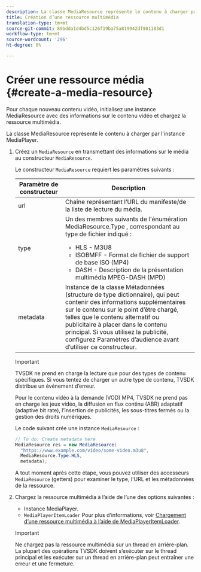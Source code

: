 ```yaml
---
description: La classe MediaResource représente le contenu à charger par l'instance MediaPlayer.
title: Création d’une ressource multimédia
translation-type: tm+mt
source-git-commit: 89bdda1d4bd5c126f19ba75a819942df901183d1
workflow-type: tm+mt
source-wordcount: '296'
ht-degree: 0%

---
```



# Créer une ressource média {#create-a-media-resource}

Pour chaque nouveau contenu vidéo, initialisez une instance MediaResource avec des informations sur le contenu vidéo et chargez la ressource multimédia.

La classe MediaResource représente le contenu à charger par l&#39;instance MediaPlayer.

1. Créez un `MediaResource` en transmettant des informations sur le média au constructeur `MediaResource`.

   Le constructeur `MediaResource` requiert les paramètres suivants :

   <table id="table_22886D6770FB45E99D35D0B90E6CC302">
      <thead>
      <tr>
      <th colname="col1" class="entry"> Paramètre de constructeur </th>
      <th colname="col2" class="entry"> Description </th>
      </tr>
      </thead>
      <tbody>
      <tr>
      <td colname="col1"> <span class="codeph"> url  </span> </td>
      <td colname="col2"> Chaîne représentant l’URL du manifeste/de la liste de lecture du média. </td>
      </tr>
      <tr>
      <td colname="col1"> <span class="codeph"> type  </span> </td>
      <td colname="col2"> Un des membres suivants de l'énumération <span class="codeph"> MediaResource.Type </span>, correspondant au type de fichier indiqué :
      <ul id="ul_C286ED3C31364B858A1C9AF3356E9282">
      <li id="li_25B24EF76D8849DE8764539F25E435FA"> <span class="codeph"> HLS  </span> - M3U8 </li>
      <li id="li_1344A41B434D49229E392F1AAF9ECA81"> <span class="codeph"> ISOBMFF  </span> - Format de fichier de support de base ISO (MP4) </li>
      <li id="li_92392073B7334916B06B16570C51AC91"> <span class="codeph"> DASH  </span> - Description de la présentation multimédia MPEG-DASH (MPD) </li>
      </ul> </td>
      </tr>
      <tr>
      <td colname="col1"> <span class="codeph"> metadata  </span> </td>
      <td colname="col2"> Instance de la classe <span class="codeph"> Métadonnées </span> (structure de type dictionnaire), qui peut contenir des informations supplémentaires sur le contenu sur le point d’être chargé, telles que le contenu alternatif ou publicitaire à placer dans le contenu principal. Si vous utilisez la publicité, configurez <span class="codeph"> Paramètres d’audience </span> avant d’utiliser ce constructeur. </td>
      </tr>
      </tbody>
   </table>

   >[!IMPORTANT]
   >
   >TVSDK ne prend en charge la lecture que pour des types de contenu spécifiques. Si vous tentez de charger un autre type de contenu, TVSDK distribue un événement d’erreur.
   >
   >Pour le contenu vidéo à la demande (VOD) MP4, TVSDK ne prend pas en charge les jeux vidéo, la diffusion en flux continu (ABR) adaptatif (adaptive bit rate), l’insertion de publicités, les sous-titres fermés ou la gestion des droits numériques.

   Le code suivant crée une instance `MediaResource` :

   ```java
   // To do: Create metadata here
   MediaResource res = new MediaResource(
     "https://www.example.com/video/some-video.m3u8",
     MediaResource.Type.HLS,
     metadata);
   ```

   A tout moment après cette étape, vous pouvez utiliser des accesseurs `MediaResource` (getters) pour examiner le type, l&#39;URL et les métadonnées de la ressource.

1. Chargez la ressource multimédia à l’aide de l’une des options suivantes :

   * Instance MediaPlayer.
   * `MediaPlayerItemLoader` Pour plus d’informations, voir  [Chargement d’une ressource multimédia à l’aide de MediaPlayerItemLoader](../../../tvsdk-2.7-for-android/content-playback-options/mediaplayer-initialize-for-video/t-psdk-android-2.7-media-resource-load-using-mediaplayeritemloader.md).

   >[!IMPORTANT]
   >
   >Ne chargez pas la ressource multimédia sur un thread en arrière-plan. La plupart des opérations TVSDK doivent s’exécuter sur le thread principal et les exécuter sur un thread en arrière-plan peut entraîner une erreur et une fermeture.
